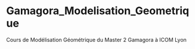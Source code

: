 # Gamagora_Modelisation_Geometrique
Cours de Modélisation Géométrique du Master 2 Gamagora à ICOM Lyon
